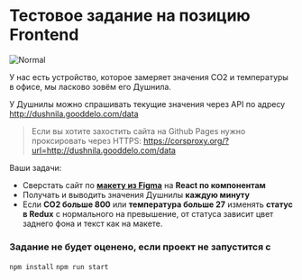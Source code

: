 # Тестовое задание на позицию Frontend

![Normal](https://github.com/gooddelo/frontend-test-task/assets/39239196/0d862657-a5f4-4b7a-8a9d-38389f9f056a)

У нас есть устройство, которое замеряет значения CO2 и температуры в офисе, мы ласково зовём его Душнила.

У Душнилы можно спрашивать текущие значения через API по адресу http://dushnila.gooddelo.com/data
> Если вы хотите захостить сайта на Github Pages нужно проксировать через HTTPS: https://corsproxy.org/?url=http://dushnila.gooddelo.com/data

Ваши задачи:
- Сверстать сайт по [**макету из Figma**](https://www.figma.com/file/2ZN3BIJGaLjKomcIRIlIy0/Dushnila?type=design&node-id=0%3A1&mode=design&t=Vfeu9ZcWw2n1bnb1-1 "макету из Figma") на **React по компонентам**
- Получать и выводить значения Душнилы **каждую минуту**
- Если **CO2 больше 800** или **температура больше 27** изменять **статус в Redux** с нормального на превышение, от статуса зависит цвет заднего фона и текст как на макете.

### Задание не будет оценено, если проект не запустится с
`npm install`
`npm run start`
